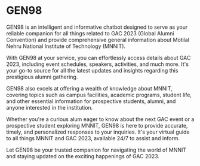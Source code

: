 # GEN98
GEN98 is an intelligent and informative chatbot designed to serve as your reliable companion for all things related to GAC 2023 (Global Alumni Convention) and provide comprehensive general information about Motilal Nehru National Institute of Technology (MNNIT).

With GEN98 at your service, you can effortlessly access details about GAC 2023, including event schedules, speakers, activities, and much more. It's your go-to source for all the latest updates and insights regarding this prestigious alumni gathering.

GEN98 also excels at offering a wealth of knowledge about MNNIT, covering topics such as campus facilities, academic programs, student life, and other essential information for prospective students, alumni, and anyone interested in the institution.

Whether you're a curious alum eager to know about the next GAC event or a prospective student exploring MNNIT, GEN98 is here to provide accurate, timely, and personalized responses to your inquiries. It's your virtual guide to all things MNNIT and GAC 2023, available 24/7 to assist and inform.

Let GEN98 be your trusted companion for navigating the world of MNNIT and staying updated on the exciting happenings of GAC 2023.
